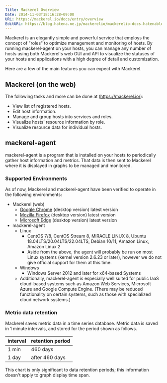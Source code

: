 ```yaml
---
Title: Mackerel Overview
Date: 2014-11-03T18:16:28+09:00
URL: https://mackerel.io/docs/entry/overview
EditURL: https://blog.hatena.ne.jp/mackerelio/mackerelio-docs.hatenablog.mackerel.io/atom/entry/8454420450072239778
---
```


Mackerel is an elegantly simple and powerful service that employs the concept of "roles" to optimize management and monitoring of hosts. By running mackerel-agent on your hosts, you can manage any number of hosts using both Mackerel's web GUI and API to visualize the statuses of your hosts and applications with a high degree of detail and customization.

Here are a few of the main features you can expect with Mackerel.

## Mackerel (on the web)

The following tasks and more can be done at (https://mackerel.io/):

- View list of registered hosts.
- Edit host information.
- Manage and group hosts into services and roles.
- Visualize hosts' resource information by role.
- Visualize resource data for individual hosts.

## mackerel-agent

mackerel-agent is a program that is installed on your hosts to periodically gather host information and metrics. That data is then sent to Mackerel where it is displayed in graphs to be managed and monitored.

<h3 id="support-environments">Supported Environments</h3>

As of now, Mackerel and mackerel-agent have been verified to operate in the following environments:

- Mackerel (web)
  - [Google Chrome](https://www.google.com/chrome/) (desktop version) latest version
  - [Mozilla Firefox](https://www.mozilla.org/firefox/) (desktop version) latest version
  - [Microsoft Edge](https://www.microsoft.com/edge) (desktop version) latest version
- mackerel-agent
    - Linux
        - CentOS 7/8, CentOS Stream 8, MIRACLE LINUX 8, Ubuntu 18.04LTS/20.04LTS/22.04LTS,  Debian 10/11, Amazon Linux, Amazon Linux 2
        - Aside from the above, the agent will probably be run on most Linux systems (kernel version 2.6.23 or later), however we do not give official support for them at this time.
    - Windows
        - Windows Server 2012 and later for x64-based Systems
    - Additionally, mackerel-agent is especially well suited for public IaaS cloud-based systems such as Amazon Web Services, Microsoft Azure and Google Compute Engine. (There may be reduced functionality on certain systems, such as those with specialized cloud network systems.)

<h3 id="tsdb-spec">Metric data retention</h3>

Mackerel saves metric data in a time series database.
Metric data is saved in 1 minute intervals, and stored for the period shown as follows.

| interval  | retention period |
| --------- | ---------------- |
| 1 min     | 460 days         |
| 1 day     | after 460 days   |

This chart is only significant to data retention periods; this information doesn't apply to graph display time span.
